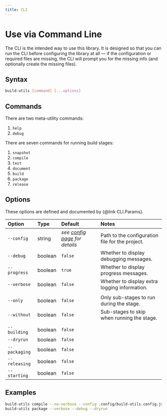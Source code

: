 ```yaml
---
title: CLI
---
```


# Use via Command Line

The CLI is the intended way to use this library.  It is designed so that you can
run the CLI before configuring the library at all — if the configuration or
required files are missing, the CLI will prompt you for the missing info (and
optionally create the missing files).


## Syntax

```sh
build-utils [command] [...options]
```

## Commands

There are two meta-utility commands:
1. `help`
2. `debug`

There are seven commands for running build stages:
1. `snapshot`
2. `compile`
3. `test`
4. `document`
5. `build`
6. `package`
7. `release`


## Options

These options are defined and documented by {@link CLI.Params}.

| Option        | Type    | Default                                       | Notes                                           |
| :------------ | :------ | :-------------------------------------------- | :---------------------------------------------- |
| `--config`    | string  | *see [config page](../config.md) for details* | Path to the configuration file for the project. |
| `--debug`     | boolean | `false`                                       | Whether to display debugging messages.          |
| `--progress`  | boolean | `true`                                        | Whether to display progress messages.           |
| `--verbose`   | boolean | `false`                                       | Whether to display extra logging information.   |
|               |         |                                               |                                                 |
| `--only`      | boolean | `false`                                       | Only sub-stages to run during the stage.        |
| `--without`   | boolean | `false`                                       | Sub-stages to skip when running the stage.      |
|               |         |                                               |                                                 |
| `--building`  | boolean | `false`                                       |                                                 |
| `--dryrun`    | boolean | `false`                                       |                                                 |
| `--packaging` | boolean | `false`                                       |                                                 |
| `--releasing` | boolean | `false`                                       |                                                 |
| `--starting`  | boolean | `false`                                       |                                                 |


## Examples

```sh
build-utils compile --no-verbose --config .config/build-utils.config.js --starting
build-utils package --verbose --debug --dryrun
```